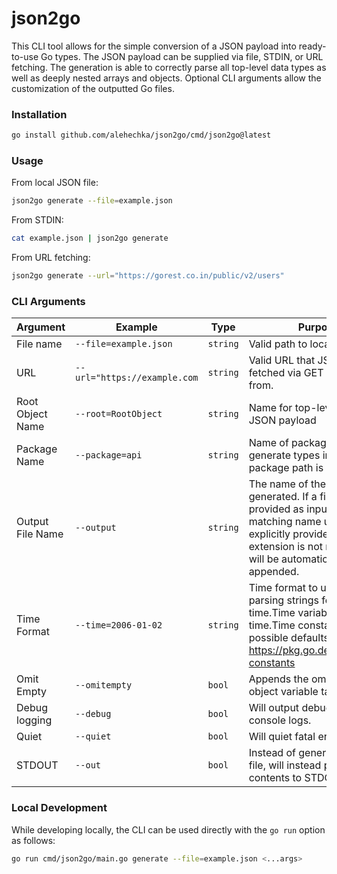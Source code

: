 # json2go

This CLI tool allows for the simple conversion of a JSON payload into ready-to-use Go types. The JSON payload can be supplied via file, STDIN, or URL fetching. The generation is able to correctly parse all top-level data types as well as deeply nested arrays and objects. Optional CLI arguments allow the customization of the outputted Go files.

### Installation

```bash
go install github.com/alehechka/json2go/cmd/json2go@latest
```

### Usage

From local JSON file:

```bash
json2go generate --file=example.json
```

From STDIN:

```bash
cat example.json | json2go generate
```

From URL fetching:

```bash
json2go generate --url="https://gorest.co.in/public/v2/users"
```

### CLI Arguments

| Argument         | Example                      | Type     | Purpose                                                                                                                                                                                            | Default    |
| ---------------- | ---------------------------- | -------- | -------------------------------------------------------------------------------------------------------------------------------------------------------------------------------------------------- | ---------- |
| File name        | `--file=example.json`        | `string` | Valid path to local file on disk                                                                                                                                                                   |
| URL              | `--url="https://example.com` | `string` | Valid URL that JSON can be fetched via GET request from.                                                                                                                                           |
| Root Object Name | `--root=RootObject`          | `string` | Name for top-level object in JSON payload                                                                                                                                                          | `Root`     |
| Package Name     | `--package=api`              | `string` | Name of package to generate types into. A nested package path is valid                                                                                                                             | `main`     |
| Output File Name | `--output`                   | `string` | The name of the file that is generated. If a file is provided as input, will use matching name unless explicitly provided. The ".go" extension is not required and will be automatically appended. | `types.go` |
| Time Format      | `--time=2006-01-02`          | `string` | Time format to use while parsing strings for potential time.Time variables. View time.Time constants for possible defaults: https://pkg.go.dev/time#pkg-constants                                  | `RFC3339`  |
| Omit Empty       | `--omitempty`                | `bool`   | Appends the omitempty to all object variable tags.                                                                                                                                                 | `false`    |
| Debug logging    | `--debug`                    | `bool`   | Will output debugging console logs.                                                                                                                                                                | `false`    |
| Quiet            | `--quiet`                    | `bool`   | Will quiet fatal errors.                                                                                                                                                                           | `false`    |
| STDOUT           | `--out`                      | `bool`   | Instead of generating a Go file, will instead print the contents to STDOUT                                                                                                                         | `false`    |

### Local Development

While developing locally, the CLI can be used directly with the `go run` option as follows:

```bash
go run cmd/json2go/main.go generate --file=example.json <...args>
```
